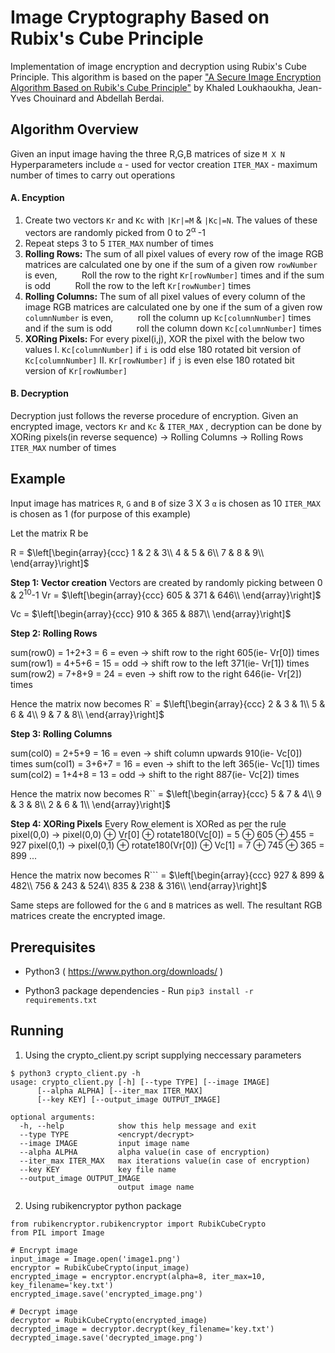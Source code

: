 # Image Cryptography Based on Rubix's Cube Principle

Implementation of image encryption and decryption using Rubix's Cube Principle. This algorithm is based on the paper ["A Secure Image Encryption Algorithm Based on Rubik's Cube Principle"](https://www.hindawi.com/journals/jece/2012/173931/) by Khaled Loukhaoukha, Jean-Yves Chouinard and Abdellah Berdai.

## Algorithm Overview

Given an input image having the three R,G,B matrices of size `M X N`
Hyperparameters include 
`α` - used for vector creation
`ITER_MAX` - maximum number of times to carry out operations

#### A. Encyption
1. Create two vectors `Kr` and `Kc` with `|Kr|=M` & `|Kc|=N`. The values of these vectors are randomly picked from 0 to 2<sup>α </sup>-1
2.  Repeat steps 3 to 5 `ITER_MAX` number of times
3. **Rolling Rows:** 
The sum of all pixel values of every row of the image RGB matrices are calculated one by one
if the sum of a given row `rowNumber` is even,
&nbsp;&nbsp;&nbsp;&nbsp;&nbsp;&nbsp;&nbsp;&nbsp; Roll the row to the right `Kr[rowNumber]` times
and if the sum is odd
&nbsp;&nbsp;&nbsp;&nbsp;&nbsp;&nbsp;&nbsp;&nbsp; Roll the row to the left `Kr[rowNumber]` times
1. **Rolling Columns:** 
The sum of all pixel values of every column of the image RGB matrices are calculated one by one
if the sum of a given row `columnNumber` is even,
&nbsp;&nbsp;&nbsp;&nbsp;&nbsp;&nbsp;&nbsp;&nbsp; roll the column up `Kc[columnNumber]` times
and if the sum is odd
&nbsp;&nbsp;&nbsp;&nbsp;&nbsp;&nbsp;&nbsp;&nbsp; roll the column down `Kc[columnNumber]` times
1. **XORing Pixels:**
For every pixel(i,j), XOR the pixel with the below two values
I. `Kc[columnNumber]` if `i` is odd else 180 rotated bit version of `Kc[columnNumber]`
II. `Kr[rowNumber]` if `j` is even else 180 rotated bit version of `Kr[rowNumber]`


#### B. Decryption
Decryption just follows the reverse procedure of encryption. 
Given an encrypted image, vectors `Kr` and `Kc` & `ITER_MAX` , 
decryption can be done by XORing pixels(in reverse sequence) → Rolling Columns → Rolling Rows `ITER_MAX` number of times

## Example 
Input image has matrices `R`, `G` and `B` of size 3 X 3
`α` is chosen as 10
`ITER_MAX` is chosen as 1 (for purpose of this example)

Let the matrix R be 

R = $\left[\begin{array}{ccc}
1 & 2 & 3\\
4 & 5 & 6\\
7 & 8 & 9\\
\end{array}\right]$

**Step 1: Vector creation**
Vectors are created by randomly picking between 0 &  2<sup>10</sup>-1
Vr = $\left[\begin{array}{ccc}
605 & 371 & 646\\
\end{array}\right]$

Vc = $\left[\begin{array}{ccc}
910 & 365 & 887\\
\end{array}\right]$

**Step 2: Rolling Rows**

sum(row0) = 1+2+3 = 6 = even → shift row to the right 605(ie- Vr[0]) times
sum(row1) = 4+5+6 = 15 = odd → shift row to the left 371(ie- Vr[1]) times
sum(row2) = 7+8+9 = 24 = even → shift row to the right 646(ie- Vr[2]) times

Hence the matrix now becomes
R` = $\left[\begin{array}{ccc}
2 & 3 & 1\\
5 & 6 & 4\\
9 & 7 & 8\\
\end{array}\right]$

**Step 3: Rolling Columns**

sum(col0) = 2+5+9 = 16 = even → shift column upwards 910(ie- Vc[0]) times
sum(col1) = 3+6+7 = 16 = even → shift to the left 365(ie- Vc[1]) times
sum(col2) = 1+4+8 = 13 = odd → shift to the right 887(ie- Vc[2]) times

Hence the matrix now becomes
R`` = $\left[\begin{array}{ccc}
5 & 7 & 4\\
9 & 3 & 8\\
2 & 6 & 1\\
\end{array}\right]$

**Step 4: XORing Pixels**
Every Row element is XORed as per the rule
pixel(0,0) → pixel(0,0) ⊕ Vr[0] ⊕ rotate180(Vc[0]) = 5 ⊕ 605 ⊕ 455 = 927
pixel(0,1) → pixel(0,1) ⊕ rotate180(Vr[0]) ⊕ Vc[1] = 7 ⊕ 745 ⊕ 365 = 899
...

Hence the matrix now becomes
R``` = $\left[\begin{array}{ccc}
927 & 899 & 482\\
756 & 243 & 524\\
835 & 238 & 316\\
\end{array}\right]$

Same steps are followed for the `G` and `B` matrices as well. The resultant RGB matrices create the encrypted image.

## Prerequisites

- Python3 ( https://www.python.org/downloads/ )

- Python3 package dependencies - Run `pip3 install -r requirements.txt`

## Running 


1. Using the crypto_client.py script supplying neccessary parameters
```
$ python3 crypto_client.py -h
usage: crypto_client.py [-h] [--type TYPE] [--image IMAGE] 
      [--alpha ALPHA] [--iter_max ITER_MAX] 
      [--key KEY] [--output_image OUTPUT_IMAGE]

optional arguments:
  -h, --help            show this help message and exit
  --type TYPE           <encrypt/decrypt>
  --image IMAGE         input image name
  --alpha ALPHA         alpha value(in case of encryption)
  --iter_max ITER_MAX   max iterations value(in case of encryption)
  --key KEY             key file name
  --output_image OUTPUT_IMAGE
                        output image name
```

2. Using rubikencryptor python package
```
from rubikencryptor.rubikencryptor import RubikCubeCrypto
from PIL import Image

# Encrypt image
input_image = Image.open('image1.png')
encryptor = RubikCubeCrypto(input_image)
encrypted_image = encryptor.encrypt(alpha=8, iter_max=10, key_filename='key.txt')
encrypted_image.save('encrypted_image.png')

# Decrypt image
decryptor = RubikCubeCrypto(encrypted_image)
decrypted_image = decryptor.decrypt(key_filename='key.txt')
decrypted_image.save('decrypted_image.png')
```
    
